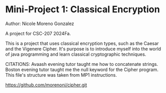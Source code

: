 # Mini-Project 1: Classical Encryption

Author: Nicole Moreno Gonzalez

A project for CSC-207 2024Fa.

This is a project that uses classical encryption types, such as the Caesar and the Vigenere Cipher. It's purpose is to introduce myself into the world of java programming and learn classical cryptographic techniques. 

CITATIONS:
Avaash evening tutor taught me how to concatenate strings.
Boston evening tutor taught me the null keyword for the Cipher program. 
This file's structure was taken from MP1 instructions. 

https://github.com/morenoni/cipher.git

